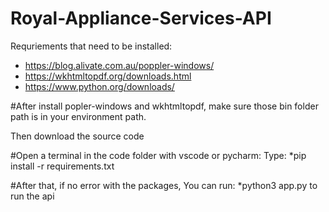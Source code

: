# Royal-Appliance-Services-API

Requriements that need to be installed:
* https://blog.alivate.com.au/poppler-windows/
* https://wkhtmltopdf.org/downloads.html
* https://www.python.org/downloads/

#After install popler-windows and wkhtmltopdf, make sure those bin folder path is in your environment path.

Then download the source code

#Open a terminal in the code folder with vscode or pycharm:
Type:
*pip install -r requirements.txt

#After that, if no error with the packages,
You can run:
*python3 app.py to run the api




